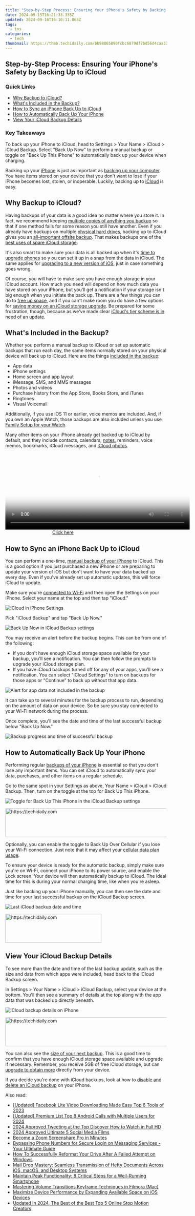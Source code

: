```yaml
---
title: "Step-by-Step Process: Ensuring Your iPhone's Safety by Backing Up to iCloud"
date: 2024-09-15T16:21:33.335Z
updated: 2024-09-16T16:10:11.063Z
tags:
  - ios
categories:
  - tech
thumbnail: https://thmb.techidaily.com/bb98865890fcbc6879df7bd56d4caa339b8a68a9a90d557ad4bd481fd6e1bad6.jpg
---
```


## Step-by-Step Process: Ensuring Your iPhone's Safety by Backing Up to iCloud

### Quick Links

* [Why Backup to iCloud?](https://instagram-clips.techidaily.com/integrate-with-ease-an-in-depth-look-at-instagrams-music-icons/)
* [What's Included in the Backup?](https://article-tips.techidaily.com/new-creating-gourmet-visuals-directing-flavors-in-motion/)
* [How to Sync an iPhone Back Up to iCloud](https://blog-min.techidaily.com/how-to-repair-broken-video-files-of-poco-m6-pro-4g-by-stellar-video-repair-mobile-video-repair/)
* [How to Automatically Back Up Your iPhone](https://extra-hints.techidaily.com/zooming-up-your-video-game-with-custom-filters/)
* [View Your iCloud Backup Details](https://fix-guide.techidaily.com/how-to-fix-unresponsive-touch-screen-on-oppo-find-n3-drfone-by-drfone-fix-android-problems-fix-android-problems/)

### Key Takeaways

To back up your iPhone to iCloud, head to Settings > Your Name > iCloud > iCloud Backup. Select "Back Up Now" to perform a manual backup or toggle on "Back Up This iPhone" to automatically back up your device when charging.

 Backing up your [iPhone](https://vimeo-videos.techidaily.com/in-2024-quick-vimeo-transformation-tips-easy-to-create-gifs/) is just as important as [backing up your computer](https://activate-lock.techidaily.com/in-2024-how-to-bypass-icloud-by-checkra1n-even-on-iphone-14-pro-max-if-youve-tried-everything-by-drfone-ios/). You have items stored on your device that you don't want to lose if your iPhone becomes lost, stolen, or inoperable. Luckily, backing up to [iCloud](https://facebook-video-share.techidaily.com/updated-in-2024-breaking-barriers-worlds-best-and-largest-shorts-downloaders/) is easy.

##  Why Backup to iCloud?

 Having backups of your data is a good idea no matter where you store it. In fact, we recommend keeping [multiple copies of anything you backup](https://youtube-zero.techidaily.com/ed-in-2024-earnings-analysis-youtube-views-vs-financial-gain/) so that if one method fails for some reason you still have another. Even if you already have backups on multiple [physical hard drives](https://instagram-videos.techidaily.com/new-understanding-and-executing-photo-gender-modification-across-platforms-for-2024/), backing up to iCloud gives you an [all-important offsite backup](https://win-dash.techidaily.com/access-the-most-recent-dolby-certified-audio-drivers-to-boost-your-windows-systems-performance/). That makes backups one of the [best uses of spare iCloud storage](https://vimeo-videos.techidaily.com/new-2024-approved-chaptered-cinema-on-vimeo-cutting-techniques-explained/).

 It's also smart to make sure your data is all backed up when it's [time to upgrade phones](https://screen-sharing-recording.techidaily.com/updated-2024-approved-creative-mc-survival-habitat-concepts/) so y ou can set it up in a snap from the data in iCloud. The same applies for [upgrading to a new version of iOS](https://screen-video-capture.techidaily.com/updated-in-2024-premium-webcam-guide-5-best-options-with-mic-integration/), just in case something goes wrong.

 Of course, you will have to make sure you have enough storage in your iCloud account. How much you need will depend on how much data you have stored on your iPhone, but you'll get a notification if your storage isn't big enough when you initiate the back up. There are a few things you can do to [free up space](https://video-screen-grab.techidaily.com/new-in-2024-optimized-zoom-audio-settings-for-exceptional-listening/), and if you can't make room you do have a few options for [saving money on an iCloud storage upgrade](https://fox-info.techidaily.com/5-best-photo-editor-for-android-phone/). Be prepared for some frustration, though, because as we've made clear [iCloud's tier scheme is in need of an update](https://bypass-frp.techidaily.com/how-to-bypass-google-frp-lock-on-tecno-devices-by-drfone-android/).

##  What's Included in the Backup?

 Whether you perform a manual backup to iCloud or set up automatic backups that run each day, the same items normally stored on your physical device will back up to iCloud. Here are the things [included in the backup](https://support.apple.com/en-us/HT207428):

* App data
* iPhone settings
* Home screen and app layout
* iMessage, SMS, and MMS messages
* Photos and videos
* Purchase history from the App Store, Books Store, and iTunes
* Ringtones
* Visual Voicemail

 Additionally, if you use iOS 11 or earlier, voice memos are included. And, if you own an Apple Watch, those backups are also included unless you use [Family Setup for your Watch](https://support.apple.com/en-us/HT211768).

 Many other items on your iPhone already get backed up to iCloud by default, and they include contacts, calendars, [notes](https://games-able.techidaily.com/11-captivating-phone-game-experiences-anytime-anyplace/), reminders, voice memos, bookmarks, iCloud messages, and [iCloud photos](https://win-howtos.techidaily.com/expert-advice-overcoming-directx-encountered-an-unrecoverable-error-on-your-pc/).

<!-- affiliate ads begin -->
<span id="1982461">
					<video width="576" height="240" style="cursor:pointer"
           poster="//a.impactradius-go.com/display-clicktoplayimage/1982461.png"
           onclick="if(!this.playClicked){this.play();this.setAttribute('controls',true);this.playClicked=true;}">
	   <source src="//a.impactradius-go.com/display-ad/22993-1982461">
	   <img src="//a.impactradius-go.com/display-clicktoplayimage/1982461.png" style="border: none; height: 100%; width: 100%; object-fit: contain">
	</video>
	<div style="width:360px;text-align:center"><a href="javascript:window.open(decodeURIComponent('https%3A%2F%2Fhomestyler.sjv.io%2Fc%2F5597632%2F1982461%2F22993'), '_blank');void(0);">Click here</a></div>
</span>
<img height="0" width="0" src="https://imp.pxf.io/i/5597632/1982461/22993" style="position:absolute;visibility:hidden;" border="0" />
<!-- affiliate ads end -->

##  How to Sync an iPhone Back Up to iCloud

 You can perform a one-time, [manual backup of your iPhone](https://location-fake.techidaily.com/a-detailed-guide-on-faking-your-location-in-mozilla-firefox-on-motorola-moto-g73-5g-drfone-by-drfone-virtual-android/) to iCloud. This is a good option if you just purchased a new iPhone or are preparing to update your version of iOS but don't want to have your data backed up every day. Even if you've already set up automatic updates, this will force iCloud to update.

 Make sure you're [connected to Wi-Fi](https://android-location.techidaily.com/in-2024-3-effective-methods-to-fake-gps-location-on-android-for-your-asus-rog-phone-7-ultimate-drfone-by-drfone-virtual/) and then open the Settings on your iPhone. Select your name at the top and then tap "iCloud."

![iCloud in iPhone Settings](https://static1.howtogeekimages.com/wordpress/wp-content/uploads/2022/12/SettingsNameiCloud-iPhoneBackUpiCloud.png) 

 Pick "iCloud Backup" and tap "Back Up Now."

![Back Up Now in iCloud Backup settings](https://static1.howtogeekimages.com/wordpress/wp-content/uploads/2022/12/BackUpNow-iPhoneBackUpiCloud.png) 

 You may receive an alert before the backup begins. This can be from one of the following:

* If you don't have enough iCloud storage space available for your backup, you'll see a notification. You can then follow the prompts to upgrade your iCloud storage plan.
* If you have iCloud backups turned off for any of your apps, you'll see a notification. You can select "iCloud Settings" to turn on backups for those apps or "Continue" to back up without that app data.

![Alert for app data not included in the backup](https://static1.howtogeekimages.com/wordpress/wp-content/uploads/2022/12/AppDataNotBackedUp-iPhoneBackUpiCloud.png) 

 It can take up to several minutes for the backup process to run, depending on the amount of data on your device. So be sure you stay connected to your Wi-Fi network during the process.

 Once complete, you'll see the date and time of the last successful backup below "Back Up Now."

![Backup progress and time of successful backup](https://static1.howtogeekimages.com/wordpress/wp-content/uploads/2022/12/BackingUpSuccessful-iPhoneBackUpiCloud.png) 

##  How to Automatically Back Up Your iPhone

 Performing regular [backups of your iPhone](https://instagram-video-recordings.techidaily.com/new-2024-approved-transform-your-igtv-backgrounds-with-style/) is essential so that you don't lose any important items. You can set iCloud to automatically sync your data, purchases, and other items on a regular schedule.

 Go to the same spot in your Settings as above, Your Name > iCloud > iCloud Backup. Then, turn on the toggle at the top for Back Up This iPhone.

![Toggle for Back Up This iPhone in the iCloud Backup settings](https://static1.howtogeekimages.com/wordpress/wp-content/uploads/2022/12/BackUpToggle-iPhoneBackUpiCloud.png) 

<!-- affiliate ads begin -->
<a href="https://unicoeye.pxf.io/c/5597632/2134493/18498" target="_top" id="2134493">
  <img src="//a.impactradius-go.com/display-ad/18498-2134493" border="0" alt="https://techidaily.com" width="728" height="90"/>
</a>
<img height="0" width="0" src="https://unicoeye.pxf.io/i/5597632/2134493/18498" style="position:absolute;visibility:hidden;" border="0" />
<!-- affiliate ads end -->

 Optionally, you can enable the toggle to Back Up Over Cellular if you lose your Wi-Fi connection. Just note that it may affect your [cellular data plan usage](https://screen-mirror.techidaily.com/in-2024-how-to-stream-apple-iphone-15-pro-max-to-computer-drfone-by-drfone-ios/).

 To ensure your device is ready for the automatic backup, simply make sure you're on Wi-Fi, connect your iPhone to its power source, and enable the Lock screen. Your device will then automatically backup to iCloud. The ideal time for this is during your normal charging time, like when you're asleep.

 Just like backing up your iPhone manually, you can then see the date and time for your last successful backup on the iCloud Backup screen.

![Last iCloud backup date and time](https://static1.howtogeekimages.com/wordpress/wp-content/uploads/2022/12/LastBackup-iPhoneBackUpiCloud.png) 

<!-- affiliate ads begin -->
<a href="https://aligracehair.sjv.io/c/5597632/2135355/19272" target="_top" id="2135355">
  <img src="//a.impactradius-go.com/display-ad/19272-2135355" border="0" alt="https://techidaily.com" width="300" height="90"/>
</a>
<img height="0" width="0" src="https://aligracehair.sjv.io/i/5597632/2135355/19272" style="position:absolute;visibility:hidden;" border="0" />
<!-- affiliate ads end -->

##  View Your iCloud Backup Details

 To see more than the date and time of the last backup update, such as the size and data from which apps were included, head back to the iCloud Backup screen.

 In Settings > Your Name > iCloud > iCloud Backup, select your device at the bottom. You'll then see a summary of details at the top along with the app data that was backed up directly beneath.

![iCloud backup details on iPhone](https://static1.howtogeekimages.com/wordpress/wp-content/uploads/2022/12/BackupDetails-iPhoneBackUpiCloud.png) 

<!-- affiliate ads begin -->
<a href="https://appsumo.8odi.net/c/5597632/2123737/7443" target="_top" id="2123737">
  <img src="//a.impactradius-go.com/display-ad/7443-2123737" border="0" alt="https://techidaily.com" width="728" height="90"/>
</a>
<img height="0" width="0" src="https://appsumo.8odi.net/i/5597632/2123737/7443" style="position:absolute;visibility:hidden;" border="0" />
<!-- affiliate ads end -->

 You can also see the [size of your next backup](https://facebook-videos.techidaily.com/updated-fundamentals-of-copywriting-for-engaging-fb-campaigns/). This is a good time to confirm that you have enough iCloud storage space available and upgrade if necessary. Remember, you receive 5GB of free iCloud storage, but can [upgrade to obtain more](https://support.apple.com/en-us/HT201318) directly from your device.

 If you decide you're done with iCloud backups, look at how to [disable and delete an iCloud backup](https://win-howtos.techidaily.com/troubleshoot-and-resolve-sluggish-startup-problems-in-windows-7/) on your iPhone.

<ins class="adsbygoogle"
     style="display:block"
     data-ad-format="autorelaxed"
     data-ad-client="ca-pub-7571918770474297"
     data-ad-slot="1223367746"></ins>

<ins class="adsbygoogle"
     style="display:block"
     data-ad-client="ca-pub-7571918770474297"
     data-ad-slot="8358498916"
     data-ad-format="auto"
     data-full-width-responsive="true"></ins>

<span class="atpl-alsoreadstyle">Also read:</span>
<div><ul>
<li><a href="https://facebook-videos.techidaily.com/updated-facebook-lite-video-downloading-made-easy-top-6-tools-of-2023/"><u>[Updated] Facebook Lite Video Downloading Made Easy Top 6 Tools of 2023</u></a></li>
<li><a href="https://screen-video-capture.techidaily.com/updated-premium-list-top-8-android-calls-with-multiple-users-for-2024/"><u>[Updated] Premium List Top 8 Android Calls with Multiple Users for 2024</u></a></li>
<li><a href="https://twitter-videos.techidaily.com/2024-approved-tweeting-at-the-top-discover-how-to-watch-in-full-hd/"><u>2024 Approved Tweeting at the Top Discover How to Watch in Full HD</u></a></li>
<li><a href="https://facebook-video-content.techidaily.com/2024-approved-ultimate-5-social-media-films/"><u>2024 Approved Ultimate 5 Social Media Films</u></a></li>
<li><a href="https://screen-recording.techidaily.com/become-a-zoom-screenshare-pro-in-minutes/"><u>Become a Zoom Screenshare Pro in Minutes</u></a></li>
<li><a href="https://tech-haven.techidaily.com/1721753789238-bypassing-phone-numbers-for-secure-login-on-messaging-services-your-ultimate-guide/"><u>Bypassing Phone Numbers for Secure Login on Messaging Services - Your Ultimate Guide</u></a></li>
<li><a href="https://tech-haven.techidaily.com/how-to-successfully-reformat-your-drive-after-a-failed-attempt-on-windows/"><u>How To Successfully Reformat Your Drive After A Failed Attempt on Windows</u></a></li>
<li><a href="https://os-tips.techidaily.com/mail-drop-mastery-seamless-transmission-of-hefty-documents-across-ios-macos-and-desktop-systems/"><u>Mail Drop Mastery: Seamless Transmission of Hefty Documents Across iOS, macOS, and Desktop Systems</u></a></li>
<li><a href="https://os-tips.techidaily.com/maintain-peak-functionality-8-critical-steps-for-a-well-running-smartphone/"><u>Maintain Peak Functionality: 8 Critical Steps for a Well-Running Smartphone</u></a></li>
<li><a href="https://voice-adjusting.techidaily.com/mastering-volume-transitions-keyframe-techniques-in-filmora-mac/"><u>Mastering Volume Transitions Keyframe Techniques in Filmora (Mac)</u></a></li>
<li><a href="https://os-tips.techidaily.com/maximize-device-performance-by-expanding-available-space-on-ios-devices/"><u>Maximize Device Performance by Expanding Available Space on iOS Devices</u></a></li>
<li><a href="https://ai-video-apps.techidaily.com/updated-in-2024-the-best-of-the-best-top-5-online-stop-motion-creators/"><u>Updated In 2024, The Best of the Best Top 5 Online Stop Motion Creators</u></a></li>
</ul></div>


